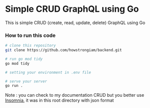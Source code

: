# Simple CRUD GraphQL using Go

This is simple CRUD (create, read, update, delete) GraphQL using Go

### How to run this code
```bash
# clone this repository
git clone https://github.com/howstrongiam/backend.git

# run go mod tidy
go mod tidy

# setting your environment in .env file

# serve your server
go run .
```

Note : you can check to my documentation CRUD but you better use [Insomnia](https://insomnia.rest/), it was in this root directory with json format